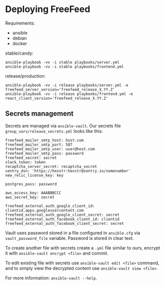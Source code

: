 # Deploying FreeFeed

Requirements:
* ansible
* debian
* docker

stable/candy:

    ansible-playbook -vv -i stable playbooks/server.yml
    ansible-playbook -vv -i stable playbooks/frontend.yml

release/production:

    ansible-playbook -vv -i release playbooks/server.yml -e freefeed_server_version='freefeed_release_X.YY.Z'
    ansible-playbook -vv -i release playbooks/frontend.yml -e react_client_version='freefeed_release_X.YY.Z'

## Secrets management

Secrets are managed via `ansible-vault`. Our secrets file `group_vars/release_secrets.yml` looks like this:

```
freefeed_mailer_smtp_host: host.com
freefeed_mailer_smtp_port: 587
freefeed_mailer_smtp_user: user@host.com
freefeed_mailer_smtp_pass: password
freefeed_secret: secret
slack_token: token
recaptcha_server_secret: recaptcha_secret
sentry_dsn: 'https://hexstr:hexstr@sentry.io/somenumber'
new_relic_license_key: key

postgres_pass: password

aws_access_key: AAABBBCCC
aws_secret_key: secret

freefeed_external_auth_google_client_id: clientid.apps.googleusercontent.com
freefeed_external_auth_google_client_secret: secret
freefeed_external_auth_facebook_client_id: clientid
freefeed_external_auth_facebook_client_secret: secret
```

Vault uses password stored in a file configured in `ansible.cfg` via `vault_password_file` variable. Password is stored in clear text.

To create another file with secrets create a `.yml` file similar to ours, encrypt it with `ansible-vault encrypt <file>` and commit.

To edit existing file with secrets use `ansible-vault edit <file>` command, and to simply view the decrypted content use `ansible-vault view <file>`.

For more information: `ansible-vault --help`.
